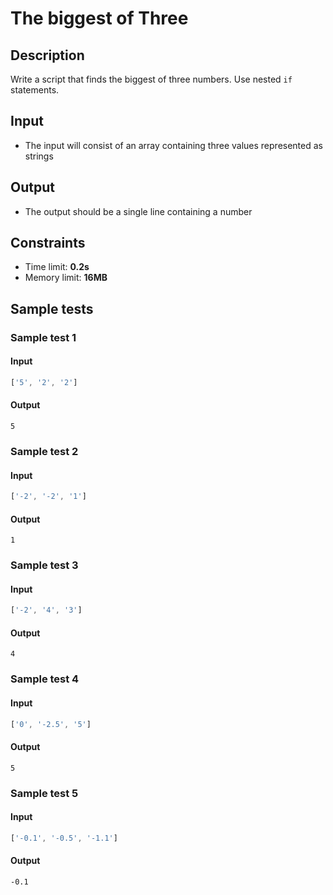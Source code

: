 # The biggest of Three

## Description
Write a script that finds the biggest of three numbers.
Use nested `if` statements.

## Input
- The input will consist of an array containing three values represented as strings

## Output
- The output should be a single line containing a number

## Constraints
- Time limit: **0.2s**
- Memory limit: **16MB**

## Sample tests

### Sample test 1

#### Input
```js
['5', '2', '2']
```

#### Output
```
5
```

### Sample test 2

#### Input
```js
['-2', '-2', '1']
```

#### Output
```
1
```

### Sample test 3

#### Input
```js
['-2', '4', '3']
```

#### Output
```
4
```

### Sample test 4

#### Input
```js
['0', '-2.5', '5']
```

#### Output
```
5
```

### Sample test 5

#### Input
```js
['-0.1', '-0.5', '-1.1']
```

#### Output
```
-0.1
```
